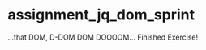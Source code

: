 assignment_jq_dom_sprint
========================

...that DOM, D-DOM DOM DOOOOM...
Finished Exercise!
